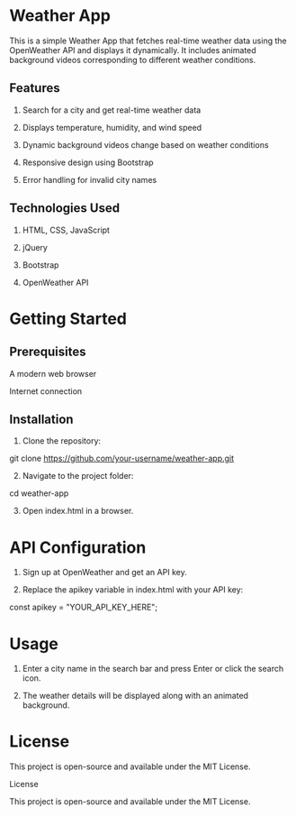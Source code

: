 # Weather App

This is a simple Weather App that fetches real-time weather data using the OpenWeather API and displays it dynamically. It includes animated background videos corresponding to different weather conditions.

 ## Features
 
1. Search for a city and get real-time weather data

2.  Displays temperature, humidity, and wind speed

3. Dynamic background videos change based on weather conditions

4. Responsive design using Bootstrap

5. Error handling for invalid city names

## Technologies Used

1. HTML, CSS, JavaScript

2. jQuery

3. Bootstrap

4. OpenWeather API

# Getting Started

## Prerequisites

A modern web browser

Internet connection

## Installation

1. Clone the repository:

git clone https://github.com/your-username/weather-app.git

2. Navigate to the project folder:

cd weather-app

3. Open index.html in a browser.

# API Configuration

1. Sign up at OpenWeather and get an API key.

2. Replace the apikey variable in index.html with your API key:

const apikey = "YOUR_API_KEY_HERE";

# Usage

1. Enter a city name in the search bar and press Enter or click the search icon.

2. The weather details will be displayed along with an animated background.

# License

This project is open-source and available under the MIT License.


License

This project is open-source and available under the MIT License.
